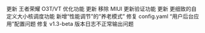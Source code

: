 更新 王者荣耀 O3T/VT 优化功能
更新 移除 MIUI 更新验证功能
更新 更细致的自定义大小核调度功能
新增“性能调节”的“养老模式”
修复 config.yaml “用户后台应用”配置问题
修复 v1.3-beta 版本日志不正常输出问题
